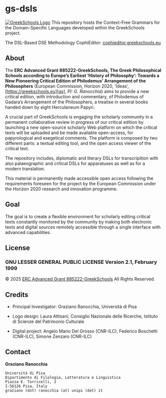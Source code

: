 # gs-dsls
[![GreekSchools Logo][gs-logo]][gs]
This repository hosts the Context-Free Grammars for the Domain-Specific Languages developed within the GreekSchools project.


The DSL-Based DSE Methodology CophiEditor: [cophieditor.greekschools.eu][viewer] 

## About
The **ERC Advanced Grant 885222-GreekSchools, The Greek Philosophical Schools according to Europe’s Earliest ‘History of Philosophy’: Towards a New Pioneering Critical Edition of Philodemus’ Arrangement of the Philosophers** (European Commission, Horizon 2020, ‘Ideas’, [https://greekschools.eu][gs], *PI: G. Ranocchia*) aims to provide a new critical edition, with introduction and commentary, of Philodemus of Gadara’s Arrangement of the Philosophers, a treatise in several books handed down by eight Herculaneum Papyri.

A crucial part of GreekSchools is engaging the scholarly community in a permanent collaborative review in progress of our critical edition by launching a new open-source scholarly Web platform on which the critical texts will be uploaded and be made available open-access, for papyrological and exegetical comments. The platform is composed by two different parts: a textual editing tool, and the open access viewer of the critical text. 

The repository includes, diplomatic and literary DSLs for transcripition with also palaeographic and critical DSLs for apparatuses as well as for a modern translation.

This material is permanently made accessible open access following the requirements foreseen for the project by the European Commission under the Horizon 2020 research and innovation programme. 

## Goal
The goal is to create a flexible environment for scholarly editing critical texts constantly monitored by the community by making both electronic texts and digital sources remotely accessible through a single interface with advanced capabilities.

## License

### GNU LESSER GENERAL PUBLIC LICENSE Version 2.1, February 1999

© 2025 [ERC Advanced Grant 885222-GreekSchools][gs] All Rights Reserved.


## Credits
* Principal Investigator: Graziano Ranocchia, Università di Pisa

* Logo design: Laura Attisani, Consiglio Nazionale delle Ricerche, Istituto di Scienze del Patrimonio Culturale

* Digital project: Angelo Mario Del Grosso (CNR-ILC), Federico Boschetti (CNR-ILC), Simone Zenzaro (CNR-ILC)

## Contact
**Graziano Ranocchia**

	Università di Pisa
	Dipartimento di Filologia, Letteratura e Linguistica
	Piazza E. Torricelli, 2
	I-56126 Pisa, Italy
	graziano (dot) ranocchia (at) unipi (dot) it

[gs]: https://greekschools.eu
[gs-logo]: https://greekschools.eu/wp-content/uploads/2021/01/logo-gs.png
[viewer]: https://viewer.greekschools.eu